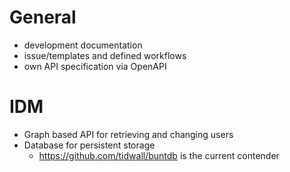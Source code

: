 # General

- development documentation
- issue/templates and defined workflows
- own API specification via OpenAPI

# IDM

- Graph based API for retrieving and changing users
- Database for persistent storage
  - https://github.com/tidwall/buntdb is the current contender
